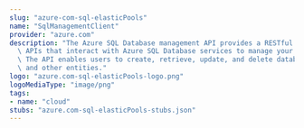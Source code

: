 ```yaml
---
slug: "azure-com-sql-elasticPools"
name: "SqlManagementClient"
provider: "azure.com"
description: "The Azure SQL Database management API provides a RESTful set of web\
  \ APIs that interact with Azure SQL Database services to manage your databases.\
  \ The API enables users to create, retrieve, update, and delete databases, servers,\
  \ and other entities."
logo: "azure.com-sql-elasticPools-logo.png"
logoMediaType: "image/png"
tags:
- name: "cloud"
stubs: "azure.com-sql-elasticPools-stubs.json"
---
```

